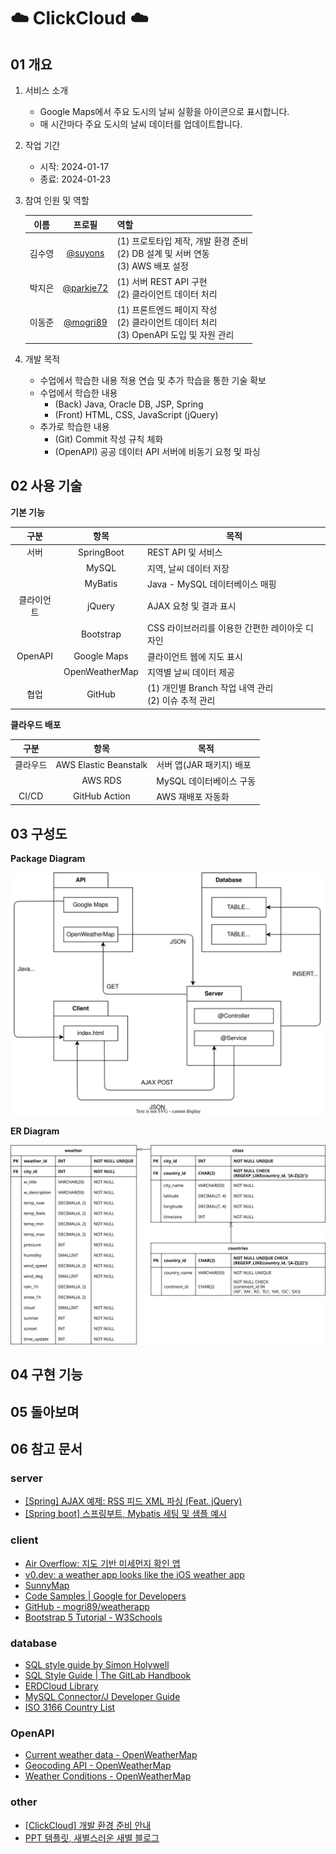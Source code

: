 # ☁️ ClickCloud ☁️
## 01 개요
1. 서비스 소개
    * Google Maps에서 주요 도시의 날씨 실황을 아이콘으로 표시합니다.
    * 매 시간마다 주요 도시의 날씨 데이터를 업데이트합니다.
3. 작업 기간
    * 시작: 2024-01-17
    * 종료: 2024-01-23
4. 참여 인원 및 역할

    | 이름 | 프로필 | 역할 |
    | :-: | :-: | --- |
    | 김수영 | [@suyons](https://github.com/suyons) | (1) 프로토타입 제작, 개발 환경 준비<br>(2) DB 설계 및 서버 연동<br>(3) AWS 배포 설정 |
    | 박지은 | [@parkje72](https://github.com/parkje72) | (1) 서버 REST API 구현<br>(2) 클라이언트 데이터 처리 |
    | 이동준 | [@mogri89](https://github.com/mogri89) | (1) 프론트엔드 페이지 작성<br>(2) 클라이언트 데이터 처리<br>(3) OpenAPI 도입 및 자원 관리 |

5. 개발 목적
    * 수업에서 학습한 내용 적용 연습 및 추가 학습을 통한 기술 확보
    * 수업에서 학습한 내용
        - (Back) Java, Oracle DB, JSP, Spring
        - (Front) HTML, CSS, JavaScript (jQuery)
    * 추가로 학습한 내용
        - (Git) Commit 작성 규칙 체화
        - (OpenAPI) 공공 데이터 API 서버에 비동기 요청 및 파싱

## 02 사용 기술

**기본 기능**

| 구분 | 항목 | 목적 |
| :-: | :-: | --- |
| 서버 | SpringBoot | REST API 및 서비스 |
|  | MySQL | 지역, 날씨 데이터 저장 |
|  | MyBatis | Java - MySQL 데이터베이스 매핑 |
| 클라이언트 | jQuery | AJAX 요청 및 결과 표시 |
|  | Bootstrap | CSS 라이브러리를 이용한 간편한 레이아웃 디자인 |
| OpenAPI | Google Maps | 클라이언트 웹에 지도 표시 |
|  | OpenWeatherMap | 지역별 날씨 데이터 제공 |
| 협업 | GitHub | (1) 개인별 Branch 작업 내역 관리<br>(2) 이슈 추적 관리 |

**클라우드 배포**

| 구분 | 항목 | 목적 |
| :-: | :-: | --- |
| 클라우드 | AWS Elastic Beanstalk | 서버 앱(JAR 패키지) 배포 |
|  | AWS RDS | MySQL 데이터베이스 구동 |
| CI/CD | GitHub Action | AWS 재배포 자동화 |

## 03 구성도
**Package Diagram**

![Package Diagram](docs/diagram/package_diagram.svg)

**ER Diagram**

![ER Diagram](docs/diagram/database_erd.svg)

## 04 구현 기능

## 05 돌아보며

## 06 참고 문서
### server
* [[Spring] AJAX 예제: RSS 피드 XML 파싱 (Feat. jQuery)](https://velog.io/@syoungs/spring-3)
* [[Spring boot] 스프링부트, Mybatis 세팅 및 샘플 예시](https://needjarvis.tistory.com/771)

### client
* [Air Overflow: 지도 기반 미세먼지 확인 앱](https://adam-37.gitbook.io/joomadeung/projects/projects/undefined)
* [v0.dev: a weather app looks like the iOS weather app](https://v0.dev/t/bo2N7pU)
* [SunnyMap](https://sunnymap.net/)
* [Code Samples | Google for Developers](https://developers.google.com/maps/documentation/javascript/examples)
* [GitHub - mogri89/weatherapp](https://github.com/mogri89/weatherapp/)
* [Bootstrap 5 Tutorial - W3Schools](https://www.w3schools.com/bootstrap5/)

### database
* [SQL style guide by Simon Holywell](https://www.sqlstyle.guide/)
* [SQL Style Guide | The GitLab Handbook](https://handbook.gitlab.com/handbook/business-technology/data-team/platform/sql-style-guide/)
* [ERDCloud Library](https://www.erdcloud.com/library)
* [MySQL Connector/J Developer Guide](https://dev.mysql.com/doc/connector-j/en/connector-j-reference-type-conversions.html)
* [ISO 3166 Country List](https://www.localeplanet.com/icu/iso3166.html)

### OpenAPI
* [Current weather data - OpenWeatherMap](https://openweathermap.org/current)
* [Geocoding API - OpenWeatherMap](https://openweathermap.org/api/geocoding-api)
* [Weather Conditions - OpenWeatherMap](https://openweathermap.org/weather-conditions)

### other
* [[ClickCloud] 개발 환경 준비 안내](https://velog.io/@syoungs/project-2)
* [PPT 템플릿, 새별스러운 새별 블로그](https://blog.naver.com/PostList.naver?blogId=seiru523&categoryNo=169)
